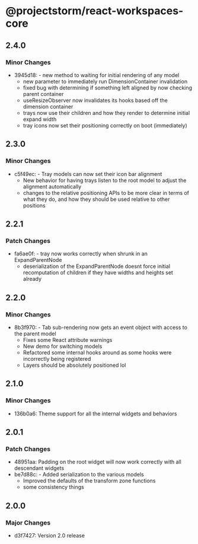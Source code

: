 # @projectstorm/react-workspaces-core

## 2.4.0

### Minor Changes

- 3945d18: - new method to waiting for initial rendering of any model
  - new parameter to immediately run DimensionContainer invalidation
  - fixed bug with determining if something left aligned by now checking parent container
  - useResizeObserver now invalidates its hooks based off the dimension container
  - trays now use their children and how they render to determine initial expand width
  - tray icons now set their positioning correctly on boot (immediately)

## 2.3.0

### Minor Changes

- c5f49ec: - Tray models can now set their icon bar alignment
  - New behavior for having trays listen to the root model to adjust the alignment automatically
  - changes to the relative positioning APIs to be more clear in terms of what they do, and how they should be used relative to other positions

## 2.2.1

### Patch Changes

- fa6ae0f: - tray now works correctly when shrunk in an ExpandParentNode
  - deserialization of the ExpandParentNode doesnt force initial recomputation of children if they have widths and heights set already

## 2.2.0

### Minor Changes

- 8b3f970: - Tab sub-rendering now gets an event object with access to the parent model
  - Fixes some React attribute warnings
  - New demo for switching models
  - Refactored some internal hooks around as some hooks were incorrectly being registered
  - Layers should be absolutely positioned lol

## 2.1.0

### Minor Changes

- 136b0a6: Theme support for all the internal widgets and behaviors

## 2.0.1

### Patch Changes

- 48951aa: Padding on the root widget will now work correctly with all descendant widgets
- be7d88c: - Added serialization to the various models
  - Improved the defaults of the transform zone functions
  - some consistency things

## 2.0.0

### Major Changes

- d3f7427: Version 2.0 release
